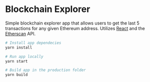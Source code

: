 # Blockchain Explorer

Simple blockchain explorer app that allows users to get the last 5 transactions for any given Ethereum address. Utilizes [React](https://reactjs.org/) and the [Etherscan](https://etherscan.io/apis) API.

``` sh
# Install app dependecies
yarn install

# Run app locally
yarn start

# Build app in the production folder
yarn build
```